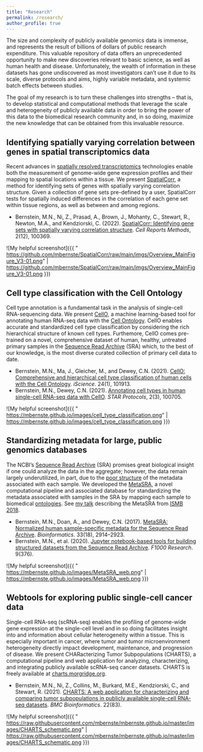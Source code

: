 ```yaml
---
title: "Research"
permalink: /research/
author_profile: true
---
```


The size and complexity of publicly available genomics data is immense, and represents the result of billions of dollars of public research expenditure. This valuable repository of data offers an unprecedented opportunity to make new discoveries relevant to basic science, as well as human health and disease. Unfortunately, the wealth of information in these datasets has gone undiscovered as most investigators can’t use it due to its scale, diverse protocols and aims, highly variable metadata, and systemic batch effects between studies. 

The goal of my research is to turn these challenges into strengths – that is, to develop statistical and computational methods that leverage the scale and heterogeneity of publicly available data in order to bring the power of this data to the biomedical research community and, in so doing, maximize the new knowledge that can be obtained from this invaluable resource. 

## Identifying spatially varying correlation between genes in spatial transcriptomics data

Recent advances in [spatially resolved transcriptomics](https://en.wikipedia.org/wiki/Spatial_transcriptomics) technologies enable both the measurement of genome-wide gene expression profiles and their mapping to spatial locations within a tissue. We present [SpatialCorr](https://github.com/mbernste/spatialcorr), a method for identifying sets of genes with spatially varying correlation structure. Given a collection of gene sets pre-defined by a user, SpatialCorr tests for spatially induced differences in the correlation of each gene set within tissue regions, as well as between and among regions. 

* Bernstein, M.N., Ni, Z., Prasad, A., Brown, J., Mohanty, C., Stewart, R., Newton, M.A., and Kendziorski, C. (2022). [SpatialCorr: Identifying gene sets with spatially varying correlation structure](https://doi.org/10.1016/j.crmeth.2022.100369). _Cell Reports Methods_, 2(12), 100369.

[logo]: https://github.com/mbernste/SpatialCorr/raw/main/imgs/Overview_MainFigure_V3-01.png "Logo Title Text 2"
![My helpful screenshot]({{ "  https://github.com/mbernste/SpatialCorr/raw/main/imgs/Overview_MainFigure_V3-01.png" |   https://github.com/mbernste/SpatialCorr/raw/main/imgs/Overview_MainFigure_V3-01.png }})

## Cell type classification with the Cell Ontology

Cell type annotation is a fundamental task in the analysis of single-cell RNA-sequencing data. We present [CellO](https://github.com/deweylab/CellO), a machine learning-based tool for annotating human RNA-seq data with the [Cell Ontology](http://www.obofoundry.org/ontology/cl.html). CellO enables accurate and standardized cell type classification by considering the rich hierarchical structure of known cell types. Furthemore, CellO comes pre-trained on a novel, comprehensive dataset of human, healthy, untreated primary samples in the [Sequence Read Archive](https://www.ncbi.nlm.nih.gov/sra) (SRA) which, to the best of our knowledge, is the most diverse curated collection of primary cell data to date. 

* Bernstein, M.N., Ma, J., Gleicher, M., and Dewey, C.N. (2021). [CellO: Comprehensive and hierarchical cell type classification of human cells with the Cell Ontology](https://doi.org/10.1016/j.isci.2020.101913). _iScience_. 24(1), 101913.
* Bernstein, M.N., Dewey, C.N. (2021). [Annotating cell types in human single-cell RNA-seq data with CellO](https://doi.org/10.1016/j.xpro.2021.100705). _STAR Protocols_, 2(3), 100705.

[logo]: https://mbernste.github.io/images/MetaSRA_overview.png "Logo Title Text 2"
![My helpful screenshot]({{ "  https://mbernste.github.io/images/cell_type_classification.png" |   https://mbernste.github.io/images/cell_type_classification.png }})

## Standardizing metadata for large, public genomics databases

The NCBI’s [Sequence Read Archive](https://www.ncbi.nlm.nih.gov/sra) (SRA) promises great biological insight if one could analyze the data in the aggregate; 
however, the data remain largely underutilized, in part, due to the [poor structure](https://www.nature.com/articles/sdata201921) of the metadata associated with each sample. We developed the [MetaSRA](http://metasra.biostat.wisc.edu), a novel computational pipeline and associated database for standardizing the metadata associated with samples in the SRA by mapping each sample to biomedical [ontologies](https://en.wikipedia.org/wiki/Ontology_(information_science)).  See [my talk](https://www.youtube.com/watch?v=pVHMq9SdUtc) describing the MetaSRA from [ISMB 2018](https://www.iscb.org/ismb2018).

* Bernstein, M.N., Doan, A., and Dewey, C.N. (2017). [MetaSRA: Normalized human sample-specific metadata for the Sequence Read Archive](https://doi.org/10.1093/bioinformatics/btx334). _Bioinformatics_. 33(18), 2914–2923. 
* Bernstein, M.N., et al. (2020). [Jupyter notebook-based tools for building structured datasets from the Sequence Read Archive](https://f1000research.com/articles/9-376). _F1000 Research_. 9(376).

[logo]: https://mbernste.github.io/images/MetaSRA_overview.png "Logo Title Text 2"
![My helpful screenshot]({{ " https://mbernste.github.io/images/MetaSRA_web.png" |  https://mbernste.github.io/images/MetaSRA_web.png }})

## Webtools for exploring public single-cell cancer data

Single-cell RNA-seq (scRNA-seq) enables the profiling of genome-wide gene expression at the single-cell level and in so doing facilitates insight into and information about cellular heterogeneity within a tissue. This is especially important in cancer, where tumor and tumor microenvironment heterogeneity directly impact development, maintenance, and progression of disease. We present CHARacterizing Tumor Subpopulations (CHARTS), a computational pipeline and web application for analyzing, characterizing, and integrating publicly available scRNA-seq cancer datasets. CHARTS is freely available at [charts.morgridge.org](https://charts.morgridge.org).

* Bernstein, M.N., Ni, Z., Collins, M., Burkard, M.E., Kendziorski, C., and Stewart, R. (2021). [CHARTS: A web application for characterizing and comparing tumor subpopulations in publicly available single-cell RNA-seq datasets](https://bmcbioinformatics.biomedcentral.com/articles/10.1186/s12859-021-04021-x). _BMC Bioinformatics_. 22(83).

![My helpful screenshot]({{ " https://raw.githubusercontent.com/mbernste/mbernste.github.io/master/images/CHARTS_schematic.png" |  https://raw.githubusercontent.com/mbernste/mbernste.github.io/master/images/CHARTS_schematic.png }})
